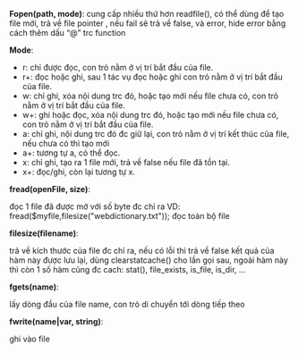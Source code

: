 **Fopen(path, mode)**: cung cấp nhiều thứ hơn readfile(), có thể dùng để tạo file mới, trả về file pointer , nếu fail sẽ trả về false, và error, hide error bằng cách thêm dấu “@” trc function

**Mode**:

+ r: chỉ được đọc, con trỏ nằm ở vị trí bắt đầu của file.
+ r+: đọc hoặc ghi, sau 1 tác vụ đọc hoặc ghi con trỏ nằm ở vị trí bắt đầu của file.
+ w: chỉ ghi, xóa nội dung trc đó, hoặc tạo mới  nếu file chưa có, con trỏ nằm ở vị trí bắt đầu của file.
+ w+: ghi hoặc đọc, xóa nội dung trc đó, hoặc tạo mới  nếu file chưa có, con trỏ nằm ở vị trí bắt đầu của file.
+ a: chỉ ghi, nội dung trc đó đc giữ lại, con trỏ nằm ở vị trí kết thúc của file, nếu  chưa có thì tạo mới
+ a+: tương tự a, có thể đọc.
+ x: chỉ ghi, tạo ra 1 file mới, trả về false  nếu file đã tồn tại.
+ x+: đọc/ghi, còn lại tương tự x.

**fread(openFile, size)**:

đọc 1 file đã được mở với số byte đc chỉ ra
VD: fread($myfile,filesize("webdictionary.txt")); đọc toàn bộ file

**filesize(filename)**:

trả về kích thước của file đc chỉ ra, nếu có lỗi thì trả về false
kết quả của hàm này được lưu lại, dùng clearstatcache() cho lần gọi sau, ngoài hàm này thì còn 1 số hàm cũng đc cach: stat(), file_exists, is_file, is_dir, …

**fgets(name)**:

lấy dòng đầu của file name, con trỏ di chuyển tới dòng tiếp theo

**fwrite(name|var, string)**:

ghi vào file

